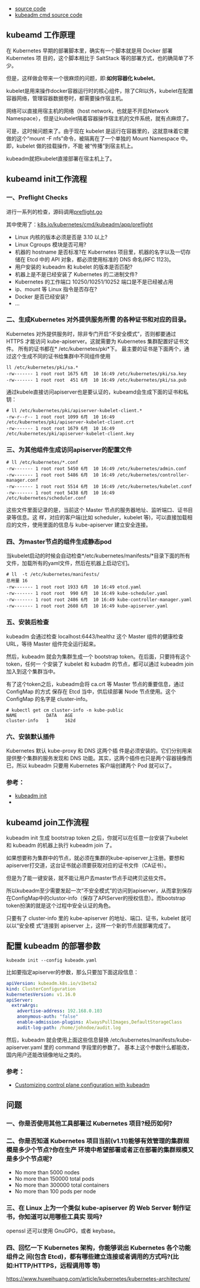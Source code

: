 
- [source code](https://github.com/kubernetes/kubernetes/tree/master/cmd/kubeadm)
- [kubeadm cmd source code](https://github.com/kubernetes/kubernetes/tree/master/cmd/kubeadm/app/cmd/phases)

## kubeamd 工作原理
在 Kubernetes 早期的部署脚本里，确实有一个脚本就是用 Docker 部署 Kubernetes 项 目的，这个脚本相比于 SaltStack 等的部署方式，也的确简单了不少。

但是，这样做会带来一个很麻烦的问题，即:**如何容器化 kubelet**。


kubelet是用来操作docker容器运行时的核心组件，除了CRI以外，kubelet在配置容器网络，管理容器数据卷时，都需要操作宿主机。


网络可以直接用宿主机的网络（host network，也就是不开启Network Namespace），但是让kubelet隔着容器操作宿主机的文件系统，就有点麻烦了。

可是，这时候问题来了。由于现在 kubelet 是运行在容器里的，这就意味着它要做的这个“mount -F nfs”命令，被隔离在了一个单独的 Mount Namespace 中。即，kubelet 做的挂载操作，不能 被“传播”到宿主机上。

kubeadm就把kubelet直接部署在宿主机上了。


## kubeamd init工作流程

### 一、Preflight Checks

进行一系列的检查，源码调用[preflight.go](https://github.com/kubernetes/kubernetes/blob/master/cmd/kubeadm/app/cmd/phases/init/preflight.go)

其中使用了：[k8s.io/kubernetes/cmd/kubeadm/app/preflight](https://godoc.org/k8s.io/kubernetes/cmd/kubeadm/app/preflight)

-  Linux 内核的版本必须是否是 3.10 以上?
- Linux Cgroups 模块是否可用?
- 机器的 hostname 是否标准?在 Kubernetes 项目里，机器的名字以及一切存储在 Etcd 中的 API 对象，都必须使用标准的 DNS 命名(RFC 1123)。
- 用户安装的 kubeadm 和 kubelet 的版本是否匹配?
- 机器上是不是已经安装了 Kubernetes 的二进制文件?
- Kubernetes 的工作端口 10250/10251/10252 端口是不是已经被占用
- ip、mount 等 Linux 指令是否存在?
- Docker 是否已经安装?
- ...

### 二、生成Kubernetes 对外提供服务所需 的各种证书和对应的目录。

Kubernetes 对外提供服务时，除非专门开启“不安全模式”，否则都要通过 HTTPS 才能访问 kube-apiserver。这就需要为 Kubernetes 集群配置好证书文件。
所有的证书都在* /etc/kubernetes/pki*下。
最主要的证书是下面两个，通过这个生成不同的证书给集群中不同组件使用
```shell
ll /etc/kubernetes/pki/sa.*
-rw------- 1 root root 1675 6月  10 16:49 /etc/kubernetes/pki/sa.key
-rw------- 1 root root  451 6月  10 16:49 /etc/kubernetes/pki/sa.pub
```
通过kubele直接访问apiserver也是要认证的，kubeamd会生成下面的证书和私钥：
```shell
# ll /etc/kubernetes/pki/apiserver-kubelet-client.*
-rw-r--r-- 1 root root 1099 6月  10 16:49 /etc/kubernetes/pki/apiserver-kubelet-client.crt
-rw------- 1 root root 1679 6月  10 16:49 /etc/kubernetes/pki/apiserver-kubelet-client.key
```

### 三、为其他组件生成访问apiserver的配置文件

```shell
# ll /etc/kubernetes/*.conf
-rw------- 1 root root 5450 6月  10 16:49 /etc/kubernetes/admin.conf
-rw------- 1 root root 5486 6月  10 16:49 /etc/kubernetes/controller-manager.conf
-rw------- 1 root root 5514 6月  10 16:49 /etc/kubernetes/kubelet.conf
-rw------- 1 root root 5438 6月  10 16:49 /etc/kubernetes/scheduler.conf
```
这些文件里面记录的是，当前这个 Master 节点的服务器地址、监听端口、证书目录等信息。这 样，对应的客户端(比如 scheduler，kubelet 等)，可以直接加载相应的文件，使用里面的信息与 kube-apiserver 建立安全连接。

### 四、为master节点的组件生成静态pod
当kubelet启动的时候会自动检查*/etc/kubernetes/manifests/*目录下面的所有文件，加载所有的yaml文件，然后在机器上启动它们。

```shell
# ll  -t /etc/kubernetes/manifests/
总用量 16
-rw------- 1 root root 1933 6月  10 16:49 etcd.yaml
-rw------- 1 root root  990 6月  10 16:49 kube-scheduler.yaml
-rw------- 1 root root 2486 6月  10 16:49 kube-controller-manager.yaml
-rw------- 1 root root 2608 6月  10 16:49 kube-apiserver.yaml
```
### 五、安装后检查
kubeadm 会通过检查 localhost:6443/healthz 这个 Master 组件的健康检查 URL，等待 Master 组件完全运行起来。

然后，kubeadm 就会为集群生成一个 bootstrap token。在后面，只要持有这个 token，任何一 个安装了 kubelet 和 kubadm 的节点，都可以通过 kubeadm join 加入到这个集群当中。


有了这个token之后，kubeadm会将 ca.crt 等 Master 节点的重要信息，通过 ConfigMap 的方式 保存在 Etcd 当中，供后续部署 Node 节点使用。这个 ConfigMap 的名字是 cluster-info。
```shell
# kubectl get cm cluster-info -n kube-public
NAME           DATA   AGE
cluster-info   1      162d
```
### 六、安装默认插件
Kubernetes 默认 kube-proxy 和 DNS 这两个插 件是必须安装的。它们分别用来提供整个集群的服务发现和 DNS 功能。其实，这两个插件也只是两个容器镜像而已，所以 kubeadm 只要用 Kubernetes 客户端创建两个 Pod 就可以了。

### 参考：
- [kubeadm init](https://kubernetes.io/zh/docs/reference/setup-tools/kubeadm/kubeadm-init/)
- 

## kubeamd join工作流程
kubeadm init 生成 bootstrap token 之后，你就可以在任意一台安装了kubelet 和 kubeadm 的机器上执行 kubeadm join 了。

如果想要称为集群中的节点，就必须在集群的kube-apiserver上注册。要想和apiserver打交道，这台证书就必须要获取对应的证书文件（CA证书）。

但是为了能一键安装，就不能让用户去master节点手动拷贝这些文件。


所以kubeadm至少需要发起一次“不安全模式”的访问到apiserver，从而拿到保存在ConfigMap中的clustor-info（保存了APIServer的授权信息）。而bootstrap token扮演的就是这个过程中安全认证的角色。


只要有了 cluster-info 里的 kube-apiserver 的地址、端口、证书，kubelet 就可以以“安全模 式”连接到 apiserver 上，这样一个新的节点就部署完成了。

## 配置 kubeadm 的部署参数

```shell
kubeadm init --config kubeadm.yaml
```
比如要指定apiserver的参数，那么只要加下面这段信息：
```yaml
apiVersion: kubeadm.k8s.io/v1beta2
kind: ClusterConfiguration
kubernetesVersion: v1.16.0
apiServer:
  extraArgs:
    advertise-address: 192.168.0.103
    anonymous-auth: "false"
    enable-admission-plugins: AlwaysPullImages,DefaultStorageClass
    audit-log-path: /home/johndoe/audit.log
```
然后，kubeadm 就会使用上面这些信息替换 /etc/kubernetes/manifests/kube-apiserver.yaml 里的 command 字段里的参数了。
基本上这个参数什么都能改，国内用户还能改镜像地址之类的。


### 参考：
- [Customizing control plane configuration with kubeadm](https://kubernetes.io/docs/setup/production-environment/tools/kubeadm/control-plane-flags/#apiserver-flags)



## 问题

### 一、你是否使用其他工具部署过 Kubernetes 项目?经历如何?


### 二、你是否知道 Kubernetes 项目当前(v1.11)能够有效管理的集群规模是多少个节点?你在生产 环境中希望部署或者正在部署的集群规模又是多少个节点呢?

- No more than 5000 nodes
- No more than 150000 total pods
- No more than 300000 total containers
- No more than 100 pods per node

### 三、在 Linux 上为一个类似 kube-apiserver 的 Web Server 制作证书，你知道可以用哪些工具实 现吗?

openssl
还可以使用 GnuGPG，或者 keybase。
### 四、回忆一下 Kubernetes 架构，你能够说出 Kubernetes 各个功能组件之 间(包含 Etcd)，都有哪些建立连接或者调用的方式吗?(比如:HTTP/HTTPS，远程调用等 等)

https://www.huweihuang.com/article/kubernetes/kubernetes-architecture/
